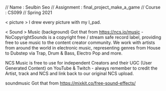// Name       : Seulbin Seo
// Assignment : final_project_make_a_game
// Course     : CS099
// Spring 2021

< picture >
I drew every picture with my I_pad. 

< Sound >
Music (background)
Got that from
https://ncs.io/music
-NoCopyrightSounds is a copyright free / stream safe record label, providing free to use music to the content creator community. 
We work with artists from around the world in electronic music, 
representing genres from House to Dubstep via Trap, Drum & Bass, Electro Pop and more. 

NCS Music is free to use for independent Creators and their UGC (User Generated Content) on YouTube & Twitch - always remember to credit the Artist, track and NCS and link back to our original NCS upload.
 
soundmusic 
Got that from
https://mixkit.co/free-sound-effects/
